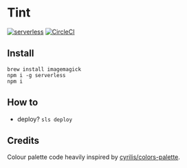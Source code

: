 # Tint

[![serverless](http://public.serverless.com/badges/v3.svg)](http://www.serverless.com)
[![CircleCI](https://circleci.com/gh/n6g7/tint.svg?style=svg)](https://circleci.com/gh/n6g7/tint)

## Install

```
brew install imagemagick
npm i -g serverless
npm i
```

## How to

- deploy? `sls deploy`

## Credits

Colour palette code heavily inspired by [cyrilis/colors-palette](https://github.com/cyrilis/colors-palette/).

